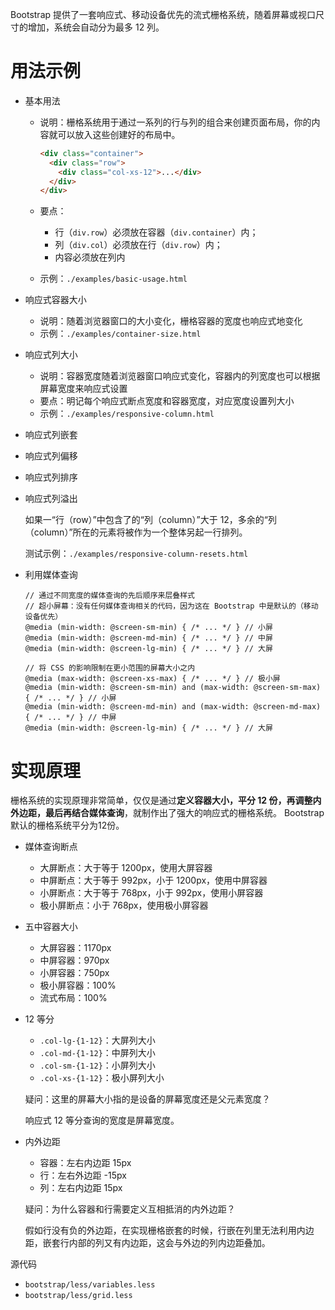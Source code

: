 Bootstrap 提供了一套响应式、移动设备优先的流式栅格系统，随着屏幕或视口尺寸的增加，系统会自动分为最多 12 列。

# 用法示例
- 基本用法

    - 说明：栅格系统用于通过一系列的行与列的组合来创建页面布局，你的内容就可以放入这些创建好的布局中。

        ```html
        <div class="container">
          <div class="row">
            <div class="col-xs-12">...</div>
          </div>
        </div>
        ```

    - 要点：
    
        - 行（`div.row`）必须放在容器（`div.container`）内；
        - 列（`div.col`）必须放在行（`div.row`）内；
        - 内容必须放在列内

    - 示例：`./examples/basic-usage.html`

- 响应式容器大小

    - 说明：随着浏览器窗口的大小变化，栅格容器的宽度也响应式地变化
    - 示例：`./examples/container-size.html`

- 响应式列大小

    - 说明：容器宽度随着浏览器窗口响应式变化，容器内的列宽度也可以根据屏幕宽度来响应式设置
    - 要点：明记每个响应式断点宽度和容器宽度，对应宽度设置列大小
    - 示例：`./examples/responsive-column.html`

- 响应式列嵌套
- 响应式列偏移
- 响应式列排序
- 响应式列溢出

    如果一“行（row）”中包含了的“列（column）”大于 12，多余的“列（column）”所在的元素将被作为一个整体另起一行排列。

    测试示例：`./examples/responsive-column-resets.html`

- 利用媒体查询

    ```less
    // 通过不同宽度的媒体查询的先后顺序来层叠样式
    // 超小屏幕：没有任何媒体查询相关的代码，因为这在 Bootstrap 中是默认的（移动设备优先）
    @media (min-width: @screen-sm-min) { /* ... */ } // 小屏
    @media (min-width: @screen-md-min) { /* ... */ } // 中屏
    @media (min-width: @screen-lg-min) { /* ... */ } // 大屏

    // 将 CSS 的影响限制在更小范围的屏幕大小之内
    @media (max-width: @screen-xs-max) { /* ... */ } // 极小屏
    @media (min-width: @screen-sm-min) and (max-width: @screen-sm-max) { /* ... */ } // 小屏
    @media (min-width: @screen-md-min) and (max-width: @screen-md-max) { /* ... */ } // 中屏
    @media (min-width: @screen-lg-min) { /* ... */ } // 大屏
    ```

# 实现原理
栅格系统的实现原理非常简单，仅仅是通过**定义容器大小，平分 12 份，再调整内外边距，最后再结合媒体查询**，就制作出了强大的响应式的栅格系统。 Bootstrap默认的栅格系统平分为12份。

- 媒体查询断点

    - 大屏断点：大于等于 1200px，使用大屏容器
    - 中屏断点：大于等于 992px，小于 1200px，使用中屏容器
    - 小屏断点：大于等于 768px，小于 992px，使用小屏容器
    - 极小屏断点：小于 768px，使用极小屏容器

- 五中容器大小

    - 大屏容器：1170px
    - 中屏容器：970px
    - 小屏容器：750px
    - 极小屏容器：100%
    - 流式布局：100%

- 12 等分

    - `.col-lg-{1-12}`：大屏列大小
    - `.col-md-{1-12}`：中屏列大小
    - `.col-sm-{1-12}`：小屏列大小
    - `.col-xs-{1-12}`：极小屏列大小

    疑问：这里的屏幕大小指的是设备的屏幕宽度还是父元素宽度？

    响应式 12 等分查询的宽度是屏幕宽度。

- 内外边距

    - 容器：左右内边距 15px
    - 行：左右外边距 -15px
    - 列：左右内边距 15px

    疑问：为什么容器和行需要定义互相抵消的内外边距？

    假如行没有负的外边距，在实现栅格嵌套的时候，行嵌在列里无法利用内边距，嵌套行内部的列又有内边距，这会与外边的列内边距叠加。

源代码

- `bootstrap/less/variables.less`
- `bootstrap/less/grid.less`


